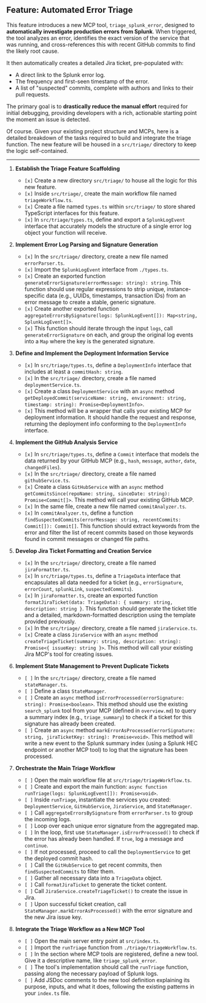## Feature: Automated Error Triage

This feature introduces a new MCP tool, `triage_splunk_error`, designed to **automatically investigate production errors from Splunk**. When triggered, the tool analyzes an error, identifies the exact version of the service that was running, and cross-references this with recent GitHub commits to find the likely root cause.

It then automatically creates a detailed Jira ticket, pre-populated with:
* A direct link to the Splunk error log.
* The frequency and first-seen timestamp of the error.
* A list of "suspected" commits, complete with authors and links to their pull requests.

The primary goal is to **drastically reduce the manual effort** required for initial debugging, providing developers with a rich, actionable starting point the moment an issue is detected.

Of course. Given your existing project structure and MCPs, here is a detailed breakdown of the tasks required to build and integrate the triage function. The new feature will be housed in a `src/triage/` directory to keep the logic self-contained.

***

1.  **Establish the Triage Feature Scaffolding**
    -   `[x]` Create a new directory `src/triage/` to house all the logic for this new feature.
    -   `[x]` Inside `src/triage/`, create the main workflow file named `triageWorkflow.ts`.
    -   `[x]` Create a file named `types.ts` within `src/triage/` to store shared TypeScript interfaces for this feature.
    -   `[x]` In `src/triage/types.ts`, define and export a `SplunkLogEvent` interface that accurately models the structure of a single error log object your function will receive.

2.  **Implement Error Log Parsing and Signature Generation**
    -   `[x]` In the `src/triage/` directory, create a new file named `errorParser.ts`.
    -   `[x]` Import the `SplunkLogEvent` interface from `./types.ts`.
    -   `[x]` Create an exported function `generateErrorSignature(errorMessage: string): string`. This function should use regular expressions to strip unique, instance-specific data (e.g., UUIDs, timestamps, transaction IDs) from an error message to create a stable, generic signature.
    -   `[x]` Create another exported function `aggregateErrorsBySignature(logs: SplunkLogEvent[]): Map<string, SplunkLogEvent[]>`.
    -   `[x]` This function should iterate through the input `logs`, call `generateErrorSignature` on each, and group the original log events into a `Map` where the key is the generated signature.

3.  **Define and Implement the Deployment Information Service**
    -   `[x]` In `src/triage/types.ts`, define a `DeploymentInfo` interface that includes at least a `commitHash: string`.
    -   `[x]` In the `src/triage/` directory, create a file named `deploymentService.ts`.
    -   `[x]` Create a class `DeploymentService` with an `async` method `getDeployedCommit(serviceName: string, environment: string, timestamp: string): Promise<DeploymentInfo>`.
    -   `[x]` This method will be a wrapper that calls your existing MCP for deployment information. It should handle the request and response, returning the deployment info conforming to the `DeploymentInfo` interface.

4.  **Implement the GitHub Analysis Service**
    -   `[x]` In `src/triage/types.ts`, define a `Commit` interface that models the data returned by your GitHub MCP (e.g., `hash`, `message`, `author`, `date`, `changedFiles`).
    -   `[x]` In the `src/triage/` directory, create a file named `githubService.ts`.
    -   `[x]` Create a class `GitHubService` with an `async` method `getCommitsSince(repoName: string, sinceDate: string): Promise<Commit[]>`. This method will call your existing GitHub MCP.
    -   `[x]` In the same file, create a new file named `commitAnalyzer.ts`.
    -   `[x]` In `commitAnalyzer.ts`, define a function `findSuspectedCommits(errorMessage: string, recentCommits: Commit[]): Commit[]`. This function should extract keywords from the error and filter the list of recent commits based on those keywords found in commit messages or changed file paths.

5.  **Develop Jira Ticket Formatting and Creation Service**
    -   `[x]` In the `src/triage/` directory, create a file named `jiraFormatter.ts`.
    -   `[x]` In `src/triage/types.ts`, define a `TriageData` interface that encapsulates all data needed for a ticket (e.g., `errorSignature`, `errorCount`, `splunkLink`, `suspectedCommits`).
    -   `[x]` In `jiraFormatter.ts`, create an exported function `formatJiraTicket(data: TriageData): { summary: string, description: string }`. This function should generate the ticket title and a detailed, markdown-formatted description using the template provided previously.
    -   `[x]` In the `src/triage/` directory, create a file named `jiraService.ts`.
    -   `[x]` Create a class `JiraService` with an `async` method `createTriageTicket(summary: string, description: string): Promise<{ issueKey: string }>`. This method will call your existing Jira MCP's tool for creating issues.

6.  **Implement State Management to Prevent Duplicate Tickets**
    -   `[ ]` In the `src/triage/` directory, create a file named `stateManager.ts`.
    -   `[ ]` Define a class `StateManager`.
    -   `[ ]` Create an `async` method `isErrorProcessed(errorSignature: string): Promise<boolean>`. This method should use the existing `search_splunk` tool from your MCP (defined in `overview.md`) to query a summary index (e.g., `triage_summary`) to check if a ticket for this signature has already been created.
    -   `[ ]` Create an `async` method `markErrorAsProcessed(errorSignature: string, jiraTicketKey: string): Promise<void>`. This method will write a new event to the Splunk summary index (using a Splunk HEC endpoint or another MCP tool) to log that the signature has been processed.

7.  **Orchestrate the Main Triage Workflow**
    -   `[ ]` Open the main workflow file at `src/triage/triageWorkflow.ts`.
    -   `[ ]` Create and export the main function: `async function runTriage(logs: SplunkLogEvent[]): Promise<void>`.
    -   `[ ]` Inside `runTriage`, instantiate the services you created: `DeploymentService`, `GitHubService`, `JiraService`, and `StateManager`.
    -   `[ ]` Call `aggregateErrorsBySignature` from `errorParser.ts` to group the incoming logs.
    -   `[ ]` Loop over each unique error signature from the aggregated map.
    -   `[ ]` In the loop, first use `StateManager.isErrorProcessed()` to check if the error has already been handled. If `true`, log a message and `continue`.
    -   `[ ]` If not processed, proceed to call the `DeploymentService` to get the deployed commit hash.
    -   `[ ]` Call the `GitHubService` to get recent commits, then `findSuspectedCommits` to filter them.
    -   `[ ]` Gather all necessary data into a `TriageData` object.
    -   `[ ]` Call `formatJiraTicket` to generate the ticket content.
    -   `[ ]` Call `JiraService.createTriageTicket()` to create the issue in Jira.
    -   `[ ]` Upon successful ticket creation, call `StateManager.markErrorAsProcessed()` with the error signature and the new Jira issue key.

8.  **Integrate the Triage Workflow as a New MCP Tool**
    -   `[ ]` Open the main server entry point at `src/index.ts`.
    -   `[ ]` Import the `runTriage` function from `./triage/triageWorkflow.ts`.
    -   `[ ]` In the section where MCP tools are registered, define a new tool. Give it a descriptive name, like `triage_splunk_error`.
    -   `[ ]` The tool's implementation should call the `runTriage` function, passing along the necessary payload of Splunk logs.
    -   `[ ]` Add JSDoc comments to the new tool definition explaining its purpose, inputs, and what it does, following the existing patterns in your `index.ts` file.